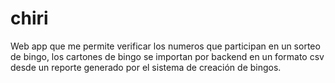 # chiri
Web app que me permite verificar los numeros que participan en un sorteo de bingo, los cartones de bingo se importan por backend en un formato csv desde un reporte generado por el sistema de creación de bingos.
